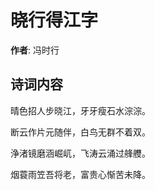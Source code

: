 # 晓行得江字

**作者**: 冯时行

## 诗词内容

晴色招人步晓江，牙牙瘦石水淙淙。

断云作片元随伴，白鸟无群不着双。

浄渚镜磨涵崛屼，飞涛云涌过艂艭。

烟蓑雨笠吾将老，富贵心惭苦未降。

